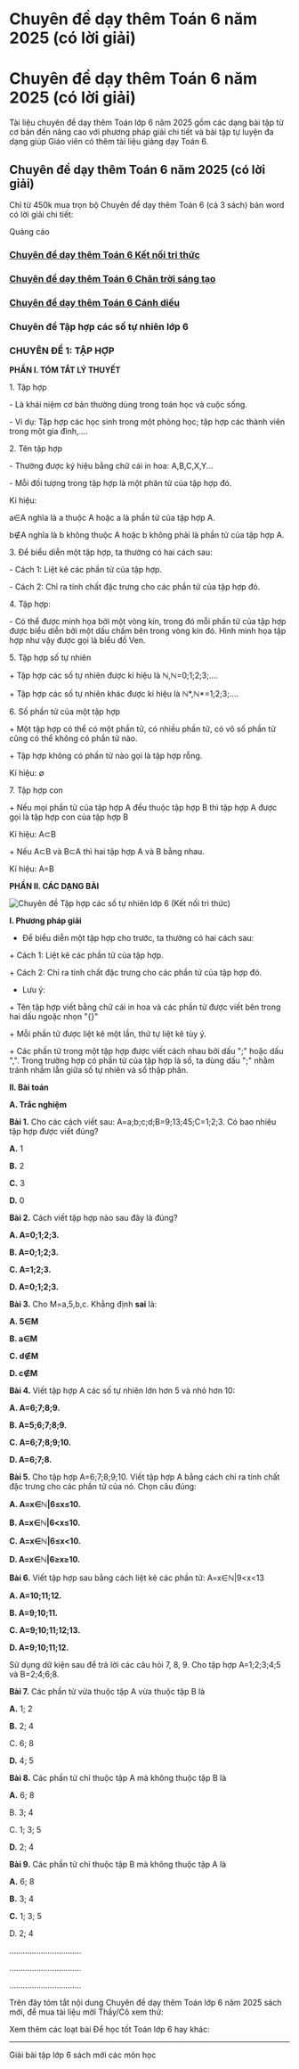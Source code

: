 # Chuyên đề dạy thêm Toán 6 năm 2025 (có lời giải)

# Chuyên đề dạy thêm Toán 6 năm 2025 (có lời giải)

Tài liệu chuyên đề dạy thêm Toán lớp 6 năm 2025 gồm các dạng bài tập từ cơ bản đến nâng cao với phương pháp giải chi tiết và bài tập tự luyện đa dạng giúp Giáo viên có thêm tài liệu giảng dạy Toán 6.

## Chuyên đề dạy thêm Toán 6 năm 2025 (có lời giải)

Chỉ từ 450k mua trọn bộ Chuyên đề dạy thêm Toán 6 (cả 3 sách) bản word có lời giải chi tiết:

Quảng cáo

### [**Chuyên đề dạy thêm Toán 6 Kết nối tri thức**](https://vietjack.com/toan-lop-6/chuyen-de-toan-6-nam-2024-ket-noi-tri-thuc.jsp)

### [**Chuyên đề dạy thêm Toán 6 Chân trời sáng tạo**](https://vietjack.com/toan-lop-6/chuyen-de-toan-6-nam-2024-chan-troi-sang-tao.jsp)

### [**Chuyên đề dạy thêm Toán 6 Cánh diều**](https://vietjack.com/toan-lop-6/chuyen-de-toan-6-nam-2024-canh-dieu.jsp)

### Chuyên đề Tập hợp các số tự nhiên lớp 6

### **CHUYÊN ĐỀ 1: TẬP HỢP**

**PHẦN I. TÓM TẮT LÝ THUYẾT**

1\. Tập hợp

\- Là khái niệm cơ bản thường dùng trong toán học và cuộc sống. 

\- Ví dụ: Tập hợp các học sinh trong một phòng học; tập hợp các thành viên trong một gia đình,….

2\. Tên tập hợp

\- Thường được ký hiệu bằng chữ cái in hoa: A,B,C,X,Y...

\- Mỗi đối tượng trong tập hợp là một phân tử của tập hợp đó.

Kí hiệu: 

a∈A nghĩa là a thuộc A hoặc a là phần tử của tập hợp A. 

b∉A nghĩa là b không thuộc A hoặc b không phải là phần tử của tập hợp A.

3\. Để biểu diễn một tập hợp, ta thường có hai cách sau:

\- Cách 1: Liệt kê các phần tử của tập hợp.

\- Cách 2: Chỉ ra tính chất đặc trưng cho các phần tử của tập hợp đó.

4\. Tập hợp:

\- Có thể được minh họa bởi một vòng kín, trong đó mỗi phần tử của tập hợp được biểu diễn bởi một dấu chấm bên trong vòng kín đó. Hình minh họa tập hợp như vậy được gọi là biểu đồ Ven.

5\. Tập hợp số tự nhiên

\+ Tập hợp các số tự nhiên được kí hiệu là ℕ,ℕ=0;1;2;3;....

\+ Tập hợp các số tự nhiên khác được kí hiệu là ℕ*,ℕ*=1;2;3;....

6\. Số phần tử của một tập hợp

\+ Một tập hợp có thể có một phần tử, có nhiều phần tử, có vô số phần tử cũng có thể không có phần tử nào.

\+ Tập hợp không có phần tử nào gọi là tập hợp rỗng. 

Kí hiệu: ∅

7\. Tập hợp con

\+ Nếu mọi phần tử của tập hợp A đều thuộc tập hợp B thì tập hợp A được gọi là tập hợp con của tập hợp B

Kí hiệu: A⊂B

\+ Nếu A⊂B và B⊂A thì hai tập hợp A và B bằng nhau. 

Kí hiệu: A=B

**PHẦN II. CÁC DẠNG BÀI**

![Chuyên đề Tập hợp các số tự nhiên lớp 6 \(Kết nối tri thức\)](https://vietjack.com/toan-lop-6/images/tap-ho-cac-so-tu-nhien-kntt-206530.PNG)

**I. Phương pháp giải**

* Để biểu diễn một tập hợp cho trước, ta thường có hai cách sau:

\+ Cách 1: Liệt kê các phần tử của tập hợp.

\+ Cách 2: Chỉ ra tính chất đặc trưng cho các phần tử của tập hợp đó.

* Lưu ý: 

\+ Tên tập hợp viết bằng chữ cái in hoa và các phần tử được viết bên trong hai dấu ngoặc nhọn "{}"

\+ Mỗi phần tử được liệt kê một lần, thứ tự liệt kê tùy ý.

\+ Các phần tử trong một tập hợp được viết cách nhau bởi dấu ";" hoặc dấu ",". Trong trường hợp có phần tử của tập hợp là số, ta dùng dấu ";" nhằm tránh nhầm lẫn giữa số tự nhiên và số thập phân.

**II. Bài toán**

**A. Trắc nghiệm**

**Bài 1.** Cho các cách viết sau: A=a;b;c;d;B=9;13;45;C=1;2;3. Có bao nhiêu tập hợp được viết đúng?

**A.** 1

**B.** 2

**C.** 3

**D.** 0

**Bài 2.** Cách viết tập hợp nào sau đây là đúng?

**A. A=0;1;2;3.**

**B. A=0;1;2;3.**

**C. A=1;2;3.**

**D. A=0;1;2;3.**

**Bài 3.** Cho M=a,5,b,c. Khẳng định **sai** là:

**A. 5∈M**

**B. a∈M**

**C. d∉M**

**D. c∉M**

**Bài 4.** Viết tập hợp A các số tự nhiên lớn hơn 5 và nhỏ hơn 10:

**A. A=6;7;8;9.**

**B. A=5;6;7;8;9.**

**C. A=6;7;8;9;10.**

**D. A=6;7;8.**

**Bài 5.** Cho tập hợp A=6;7;8;9;10. Viết tập hợp A bằng cách chỉ ra tính chất đặc trưng cho các phần tử của nó. Chọn câu đúng:

**A. A=x∈ℕ|6≤x≤10.**

**B. A=x∈ℕ|6<x≤10.**

**C. A=x∈ℕ|6≤x<10.**

**D. A=x∈ℕ|6≥x≥10.**

**Bài 6.** Viết tập hợp sau bằng cách liệt kê các phần tử: A=x∈ℕ|9<x<13

**A. A=10;11;12.**

**B. A=9;10;11.**

**C. A=9;10;11;12;13.**

**D. A=9;10;11;12.**

Sử dụng dữ kiện sau để trả lời các câu hỏi 7, 8, 9. Cho tập hợp A=1;2;3;4;5 và B=2;4;6;8.

**Bài 7.** Các phần tử vừa thuộc tập A vừa thuộc tập B là

**A.** 1; 2

**B.** 2; 4

C. 6; 8

**D.** 4; 5

**Bài 8.** Các phần tử chỉ thuộc tập A mà không thuộc tập B là

**A.** 6; 8

B. 3; 4

C. 1; 3; 5

**D.** 2; 4

**Bài 9.** Các phần tử chỉ thuộc tập B mà không thuộc tập A là

**A.** 6; 8

**B.** 3; 4

**C.** 1; 3; 5

D. 2; 4

................................

................................

................................

Trên đây tóm tắt nội dung Chuyên đề dạy thêm Toán lớp 6 năm 2025 sách mới, để mua tài liệu mời Thầy/Cô xem thử:

Xem thêm các loạt bài Để học tốt Toán lớp 6 hay khác:

* * *

Giải bài tập lớp 6 sách mới các môn học
